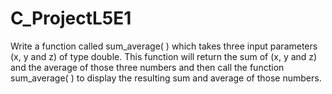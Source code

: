 # C_ProjectL5E1
Write a function called sum_average( ) which takes three input parameters (x, y and z) of type double. This function will return the sum of (x, y and z) and the average of those three numbers and then call the function sum_average( ) to display the resulting sum and average of those numbers.
